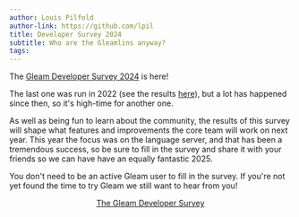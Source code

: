 ```yaml
---
author: Louis Pilfold
author-link: https://github.com/lpil
title: Developer Survey 2024
subtitle: Who are the Gleamlins anyway?
tags:
---
```


[survey]: https://developer-survey.gleam.run/
[2022]: https://gleam.run/news/developer-survey-2022-results/

The [Gleam Developer Survey 2024][survey] is here!

The last one was run in 2022 (see the results [here][2022]), but a lot has
happened since then, so it's high-time for another one.

As well as being fun to learn about the community, the results of this survey
will shape what features and improvements the core team will work on next year.
This year the focus was on the language server, and that has been a tremendous
success, so be sure to fill in the survey and share it with your friends so we
can have have an equally fantastic 2025.

You don't need to be an active Gleam user to fill in the survey. If you're not
yet found the time to try Gleam we still want to hear from you!

<div style="text-align: center">
  <a class="button" href="https://developer-survey.gleam.run/">
    The Gleam Developer Survey
  </a>
</div>
